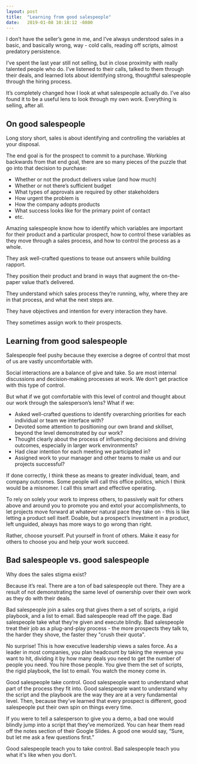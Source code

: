 ```yaml
---
layout: post
title:  "Learning from good salespeople"
date:   2019-01-08 10:18:12 -0800
---
```


I don’t have the seller’s gene in me, and I’ve always understood sales in a basic, and basically wrong, way - cold calls, reading off scripts, almost predatory persistence.

I’ve spent the last year still not selling, but in close proximity with really talented people who do. I’ve listened to their calls, talked to them through their deals, and learned lots about identifying strong, thoughtful salespeople through the hiring process.

It’s completely changed how I look at what salespeople actually do. I’ve also found it to be a useful lens to look through my own work. Everything is selling, after all.

## On good salespeople

Long story short, sales is about identifying and controlling the variables at your disposal.

The end goal is for the prospect to commit to a purchase. Working backwards from that end goal, there are so many pieces of the puzzle that go into that decision to purchase:

- Whether or not the product delivers value (and how much)
- Whether or not there’s sufficient budget
- What types of approvals are required by other stakeholders
- How urgent the problem is
- How the company adopts products
- What success looks like for the primary point of contact
- etc.

Amazing salespeople know how to identify which variables are important for their product and a particular prospect, how to control these variables as they move through a sales process, and how to control the process as a whole.

They ask well-crafted questions to tease out answers while building rapport.

They position their product and brand in ways that augment the on-the-paper value that’s delivered.

They understand which sales process they’re running, why, where they are in that process, and what the next steps are.

They have objectives and intention for every interaction they have.

They sometimes assign work to their prospects.

## Learning from good salespeople

Salespeople feel pushy because they exercise a degree of control that most of us are vastly uncomfortable with.

Social interactions are a balance of give and take. So are most internal discussions and decision-making processes at work. We don’t get practice with this type of control.

But what if we got comfortable with this level of control and thought about our work through the salesperson’s lens? What if we:

- Asked well-crafted questions to identify overarching priorities for each individual or team we interface with?
- Devoted some attention to positioning our own brand and skillset, beyond the level demonstrated by our work?
- Thought clearly about the process of influencing decisions and driving outcomes, especially in larger work environments?
- Had clear intention for each meeting we participated in?
- Assigned work to your manager and other teams to make us and our projects successful?

If done correctly, I think these as means to greater individual, team, and company outcomes. Some people will call this office politics, which I think would be a misnomer. I call this smart and effective operating.

To rely on solely your work to impress others, to passively wait for others above and around you to promote you and extol your accomplishments, to let projects move forward at whatever natural pace they take on - this is like letting a product sell itself. Doable, but a prospect’s investment in a product, left unguided, always has more ways to go wrong than right.

Rather, choose yourself. Put yourself in front of others. Make it easy for others to choose you and help your work succeed.

## Bad salespeople vs. good salespeople

Why does the sales stigma exist?

Because it’s real. There are a ton of bad salespeople out there. They are a result of not demonstrating the same level of ownership over their own work as they do with their deals.

Bad salespeople join a sales org that gives them a set of scripts, a rigid playbook, and a list to email. Bad salespeople read off the page. Bad salespeople take what they’re given and execute blindly. Bad salespeople treat their job as a plug-and-play process - the more prospects they talk to, the harder they shove, the faster they "crush their quota".

No surprise! This is how executive leadership views a sales force. As a leader in most companies, you plan headcount by taking the revenue you want to hit, dividing it by how many deals you need to get the number of people you need. You hire those people. You give them the set of scripts, the rigid playbook, the list to email. You watch the money come in.

Good salespeople take control. Good salespeople want to understand what part of the process they fit into. Good salespeople want to understand why the script and the playbook are the way they are at a very fundamental level. Then, because they’ve learned that every prospect is different, good salespeople put their own spin on things every time.

If you were to tell a salesperson to give you a demo, a bad one would blindly jump into a script that they’ve memorized. You can hear them read off the notes section of their Google Slides. A good one would say, “Sure, but let me ask a few questions first.”

Good salespeople teach you to take control. Bad salespeople teach you what it's like when you don't.

